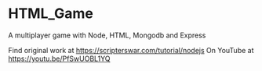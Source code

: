 # HTML_Game
A multiplayer game with Node, HTML, Mongodb and Express

Find original work at https://scripterswar.com/tutorial/nodejs
On YouTube at https://youtu.be/PfSwUOBL1YQ
